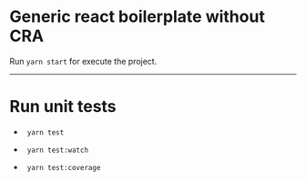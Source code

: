 # Generic react boilerplate without CRA
Run ```yarn start``` for execute the project.

-----

# Run unit tests
-  ``` yarn test```

- ``` yarn test:watch```

- ``` yarn test:coverage```